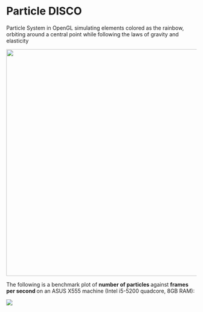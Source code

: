 # Particle DISCO
<p> Particle System in OpenGL simulating elements colored as the rainbow, orbiting around a central point while following the laws of gravity and elasticity</p>

<img src='https://raw.github.com/gmtuca/Particle-System/master/resources/image0.png' width='600px'> <br />

<p> The following is a benchmark plot of <b> number of particles </b> against <b> frames per second </b> on an ASUS X555 machine (Intel i5-5200 quadcore, 8GB RAM):</p>


<img src='https://raw.github.com/gmtuca/Particle-System/master/resources/asusX555.png'> <br />

